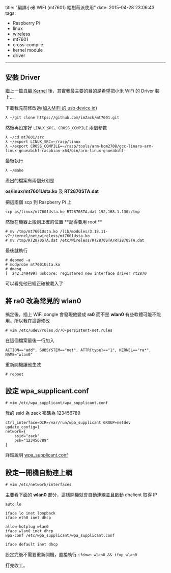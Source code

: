 title: "編譯小米 WIFI (mt7601) 給樹莓派使用"
date: 2015-04-28 23:06:43
tags:
  - Raspberry Pi
  - linux
  - wireless
  - mt7601
  - cross-compile
  - kernel module
  - driver
---

## 安裝 Driver
繼上一篇[自編 Kernel](/2015/Raspberry-pi-cross-compile-kernel/) 後，其實我最主要的目的是希望把小米 WiFi 的 Driver 裝上...

下載我先前修改過([加入MIFI 的 usb device id](https://github.com/imZack/mt7601/commit/13e5067c8f20f35363f28b653e9bba8d11601ba1))
```shell
λ ~/git clone https://github.com/imZack/mt7601.git
```
<!-- more -->

然後再設定好 `LINUX_SRC`、`CROSS_COMPILE` 兩個參數
```shell
λ ~/cd mt7601/src
λ ~/export LINUX_SRC=~/rasp/linux
λ ~/export CROSS_COMPILE=~/rasp/tools/arm-bcm2708/gcc-linaro-arm-linux-gnueabihf-raspbian-x64/bin/arm-linux-gnueabihf-
```

最後執行
```shell
λ ~/make
```

產出的檔案有兩個分別是

**os/linux/mt7601Usta.ko** 及 **RT2870STA.dat**

把這兩個 scp 到 Raspberry Pi 上

```
scp os/linux/mt7601Usta.ko RT2870STA.dat 192.168.1.130:/tmp
```
然後在機器上搬到正確的位置 **記得要用 root **
```
# mv /tmp/mt7601Usta.ko /lib/modules/3.18.11-v7+/kernel/net/wireless/mt7601Usta.ko
# mv /tmp/RT2870STA.dat /etc/Wireless/RT2870STA/RT2870STA.dat
```

最後就執行
```
# depmod -a
# modprobe mt7601Usta.ko
# dmesg
[  242.349499] usbcore: registered new interface driver rt2870
```
可以看見他已經正確被載入了

## 將 ra0 改為常見的 wlan0
搞定後，插上 WiFi dongle 會發現他變成 **ra0** 而不是 **wlan0** 有些軟體可能不能用。所以我在這邊修改

```shell
# vim /etc/udev/rules.d/70-persistent-net.rules
```
在這個檔案最後一行加入
```shell
ACTION=="add", SUBSYSTEM=="net", ATTR{type}=="1", KERNEL=="ra*", NAME="wlan0"
```

重新開機讓他生效
```shell
# reboot
```

## 設定 wpa_supplicant.conf
```shell
# vim /etc/wpa_supplicant/wpa_supplicant.conf
```

我的 ssid 為 zack 密碼為 123456789

```
ctrl_interface=DIR=/var/run/wpa_supplicant GROUP=netdev
update_config=1
network={
    ssid="zack"
    psk="123456789"
}
```
詳細說明 [wpa_supplicant.conf](http://w1.fi/cgit/hostap/plain/wpa_supplicant/wpa_supplicant.conf)


## 設定一開機自動連上網
```shell
# vim /etc/network/interfaces
```

主要看下面的 **wlan0** 部分，這樣開機就會自動連線並且啟動 dhclient 取得 IP

```shell
auto lo

iface lo inet loopback
iface eth0 inet dhcp

allow-hotplug wlan0
iface wlan0 inet dhcp
wpa-conf /etc/wpa_supplicant/wpa_supplicant.conf

iface default inet dhcp
```

設定完後不需要重新開機，直接執行 `ifdown wlan0 && ifup wlan0`

打完收工。
